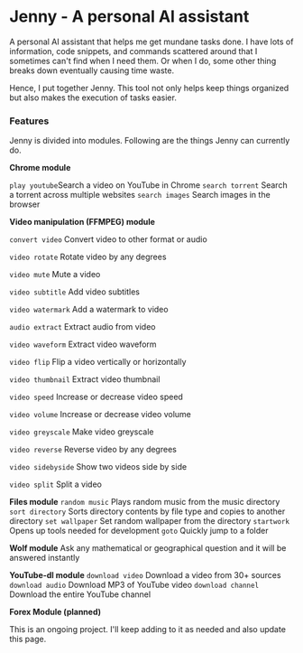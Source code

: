 # Jenny - A personal AI assistant
A personal AI assistant that helps me get mundane tasks done. I have lots of information, code snippets, and commands scattered around that I sometimes can't find when I need them. Or when I do, some other thing breaks down eventually causing time waste.

Hence, I put together Jenny. This tool not only helps keep things organized but also makes the execution of tasks easier.

### Features
Jenny is divided into modules. Following are the things Jenny can currently do.

**Chrome module**

`play youtube`Search a video on YouTube in Chrome
`search torrent` Search a torrent across multiple websites
`search images` Search images in the browser

**Video manipulation (FFMPEG) module**

`convert video` Convert video to other format or audio

`video rotate` Rotate video by any degrees

`video mute` Mute a video

`video subtitle` Add video subtitles

`video watermark` Add a watermark to video

`audio extract` Extract audio from video

`video waveform` Extract video waveform

`video flip` Flip a video vertically or horizontally

`video thumbnail` Extract video thumbnail

`video speed` Increase or decrease video speed

`video volume` Increase or decrease video volume

`video greyscale` Make video greyscale

`video reverse` Reverse video by any degrees

`video sidebyside` Show two videos side by side

`video split` Split a video

**Files module**
`random music` Plays random music from the music directory
`sort directory` Sorts directory contents by file type and copies to another directory
`set wallpaper` Set random wallpaper from the directory
`startwork` Opens up tools needed for development
`goto` Quickly jump to a folder

**Wolf module**
Ask any mathematical or geographical question and it will be answered instantly

**YouTube-dl module**
`download video` Download a video from 30+ sources
`download audio` Download MP3 of YouTube video
`download channel` Download the entire YouTube channel

**Forex Module (planned)**







This is an ongoing project. I'll keep adding to it as needed and also update this page.
